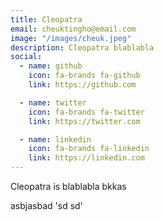 ```yaml
---
title: Cleopatra
email: cheuktingho@email.com
image: "/images/cheuk.jpeg"
description: Cleopatra blablabla
social:
  - name: github
    icon: fa-brands fa-github
    link: https://github.com

  - name: twitter
    icon: fa-brands fa-twitter
    link: https://twitter.com

  - name: linkedin
    icon: fa-brands fa-linkedin
    link: https://linkedin.com
---
```



Cleopatra is blablabla bkkas

asbjasbad
'sd sd'